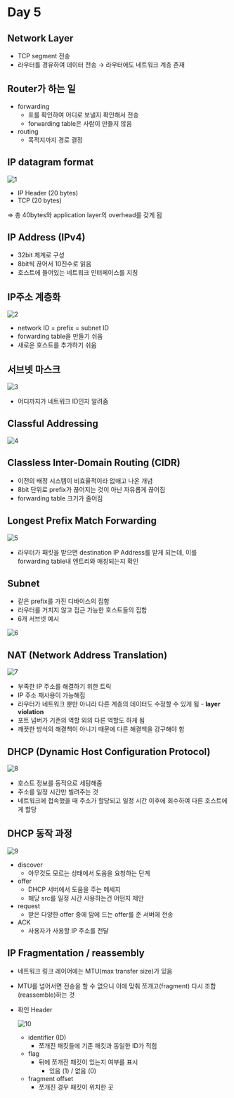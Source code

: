 # Day 5

## Network Layer

- TCP segment 전송
- 라우터를 경유하여 데이터 전송 → 라우터에도 네트워크 계층 존재

## Router가 하는 일

- forwarding
    - 표를 확인하여 어디로 보낼지 확인해서 전송
    - forwarding table은 사람이 만들지 않음
- routing
    - 목적지까지 경로 결정

## IP datagram format

![1](./imagefile/week1/day5-1.png)

- IP Header (20 bytes)
- TCP (20 bytes)

⇒ 총 40bytes와 application layer의 overhead를 갖게 됨

## IP Address (IPv4)

- 32bit 체계로 구성
- 8bit씩 끊어서 10진수로 읽음
- 호스트에 들어있는 네트워크 인터페이스를 지칭

## IP주소 계층화

![2](./imagefile/week1/day5-2.png)

- network ID = prefix = subnet ID
- forwarding table을 만들기 쉬움
- 새로운 호스트를 추가하기 쉬움

## 서브넷 마스크

![3](./imagefile/week1/day5-3.png)

- 어디까지가 네트워크 ID인지 알려줌

## Classful Addressing

![4](./imagefile/week1/day5-4.png)

## **Classless Inter-Domain Routing (CIDR)**

- 이전의 배정 시스템이 비효율적이라 없애고 나온  개념
- 8bit 단위로 prefix가 끊어지는 것이 아닌 자유롭게 끊어짐
- forwarding table 크기가 줄어짐

## ****Longest Prefix Match Forwarding****

![5](./imagefile/week1/day5-5.png)

- 라우터가 패킷을 받으면 destination IP Address를 받게 되는데, 이를 forwarding table내 엔트리와 매칭되는지 확인

## Subnet

- 같은 prefix를 가진 디바이스의 집합
- 라우터를 거치지 않고 접근 가능한 호스트들의 집합
- 6개 서브넷 예시

![6](./imagefile/week1/day5-6.png)

## ****NAT (Network Address Translation)****

![7](./imagefile/week1/day5-7.png)

- 부족한 IP 주소를 해결하기 위한 트릭
- IP 주소 재사용이 가능해짐
- 라우터가 네트워크 뿐만 아니라 다른 계층의 데이터도 수정할 수 있게 됨 - **layer violation**
- 포트 넘버가 기존의 역할 외의 다른 역할도 하게 됨
- 깨끗한 방식의 해결책이 아니기 때문에 다른 해결책을 강구해야 함

## ****DHCP (Dynamic Host Configuration Protocol)****

![8](./imagefile/week1/day5-8.png)

- 호스트 정보를 동적으로 세팅해줌
- 주소를 일정 시간만 빌려주는 것
- 네트워크에 접속했을 때 주소가 할당되고 일정 시간 이후에 회수하여 다른 호스트에게 할당

## DHCP 동작 과정

![9](./imagefile/week1/day5-9.png)

- discover
    - 아무것도 모르는 상태에서 도움을 요청하는 단계
- offer
    - DHCP 서버에서 도움을 주는 메세지
    - 해당 src를 일정 시간 사용하는건 어떤지 제안
- request
    - 받은 다양한 offer 중에 맘에 드는 offer를 준 서버에 전송
- ACK
    - 사용자가 사용할 IP 주소를 전달

## ****IP Fragmentation / reassembly****

- 네트워크 링크 레이어에는 MTU(max transfer size)가 있음
- MTU를 넘어서면 전송을 할 수 없으니 이에 맞춰 쪼개고(fragment) 다시 조합(reassemble)하는 것
- 확인 Header
    
    ![10](./imagefile/week1/day5-10.png)
    
    - identifier (ID)
        - 쪼개진 패킷들에 기존 패킷과 동일한 ID가 적힘
    - flag
        - 뒤에 쪼개진 패킷이 있는지 여부를 표시
            - 있음 (1) / 없음 (0)
    - fragment offset
        - 쪼개진 경우 패킷이 위치한 곳

